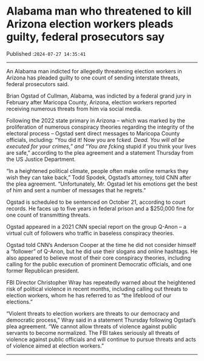 # Alabama man who threatened to kill Arizona election workers pleads guilty, federal prosecutors say

Published :`2024-07-27 14:35:41`

---

An Alabama man indicted for allegedly threatening election workers in Arizona has pleaded guilty to one count of sending interstate threats, federal prosecutors said.

Brian Ogstad of Cullman, Alabama, was indicted by a federal grand jury in February after Maricopa County, Arizona, election workers reported receiving numerous threats from him via social media.

Following the 2022 state primary in Arizona – which was marked by the proliferation of numerous conspiracy theories regarding the integrity of the electoral process – Ogstad sent direct messages to Maricopa County officials, including: “You did it! Now you are f*cked. Dead. You will all be executed for your crimes,” and “You are f*cking stupid if you think your lives are safe,” according to the plea agreement and a statement Thursday from the US Justice Department.

“In a heightened political climate, people often make online remarks they wish they can take back,” Todd Spodek, Ogstad’s attorney, told CNN after the plea agreement. “Unfortunately, Mr. Ogstad let his emotions get the best of him and sent a number of messages that he regrets.”

Ogstad is scheduled to be sentenced on October 21, according to court records. He faces up to five years in federal prison and a $250,000 fine for one count of transmitting threats.

Ogstad appeared in a 2021 CNN special report on the group Q-Anon – a virtual cult of followers who traffic in baseless conspiracy theories.

Ogstad told CNN’s Anderson Cooper at the time he did not consider himself a “follower” of Q-Anon, but he did use their slogans and online hashtags. He also appeared to believe most of their core conspiracy theories, including calling for the public execution of prominent Democratic officials, and one former Republican president.

FBI Director Christopher Wray has repeatedly warned about the heightened risk of political violence in recent months, including calling out threats to election workers, whom he has referred to as “the lifeblood of our elections.”

“Violent threats to election workers are threats to our democracy and democratic process,” Wray said in a statement Thursday following Ogstad’s plea agreement. “We cannot allow threats of violence against public servants to become normalized. The FBI takes seriously all threats of violence against public officials and will continue to pursue threats and acts of violence aimed at election workers.”

---

